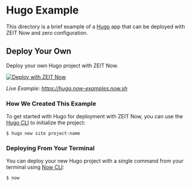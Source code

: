 # Hugo Example

This directory is a brief example of a [Hugo](https://gohugo.io/) app that can be deployed with ZEIT Now and zero configuration.

## Deploy Your Own

Deploy your own Hugo project with ZEIT Now.

[![Deploy with ZEIT Now](https://zeit.co/button)](https://zeit.co/new/project?template=https://github.com/zeit/now-examples/tree/master/hugo)

*Live Example: https://hugo.now-examples.now.sh*

### How We Created This Example

To get started with Hugo for deployment with ZEIT Now, you can use the [Hugo CLI](https://gohugo.io/commands/) to initialize the project:

```shell
$ hugo new site project-name
```

### Deploying From Your Terminal

You can deploy your new Hugo project with a single command from your terminal using [Now CLI](https://zeit.co/download):

```shell
$ now
```
